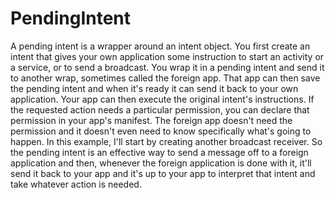 # PendingIntent

A pending intent is a wrapper around an intent object. You first create an intent that gives your own application some instruction to start an activity or a service, or to send a broadcast.
You wrap it in a pending intent and send it to another wrap, sometimes called the foreign app. That app can then save the pending intent and when it's ready it can send it back to your own application. Your app can then execute the original intent's instructions. If the requested action needs a particular permission, you can declare that permission in your app's manifest. The foreign app doesn't need the permission and it doesn't even need to know specifically what's going to happen. In this example, I'll start by creating another broadcast receiver.
So the pending intent is an effective way to send a message off to a foreign application and then, whenever the foreign application is done with it, it'll send it back to your app and it's up to your app to interpret that intent and take whatever action is needed.
